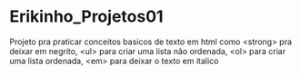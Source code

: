 # Erikinho_Projetos01
Projeto pra praticar conceitos basicos de texto em html como &lt;strong> pra deixar em negrito, &lt;ul> para criar uma lista não ordenada, &lt;ol> para criar uma lista ordenada, &lt;em> para deixar o texto em italico
